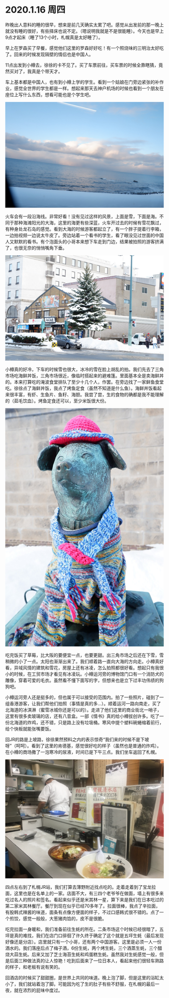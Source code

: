 # 2020.1.16 周四

昨晚出人意料的睡的很早，想来是前几天确实太累了吧。感觉从出发前的那一晚上就没有睡的很好，有些择床也说不定。（嗯说明我就是不是很能睡）。今天也是早上9点才起床（睡了13个小时，札幌真是太好睡了）。

早上在罗森买了早餐，感觉他们这里的罗森好好吃！有一个照烧味的三明治太好吃了。回来的时候发现隔壁的情侣也是中国人。

11点出发到小樽去，徐徐的卡不见了。买了车票前往，买车票的时候全靠瞎猜，竟然买对了，我真是个带天才。

车上基本都是中国人，也有到小樽上学的学生。看到一个姑娘在门旁边紧张的补作业，感觉全世界的学生都是一样。想起来那天去神户机场的时候也看到一个朋友在座位上写什么东西，想看可能也是个学生吧。

![](../../../.gitbook/assets/img_0851.jpeg)

火车会有一段沿海线。非常好看！没有见过这样的风景，上面是雪，下面是海。不同于那种海滩阳光的大海，这里的海更有些深蓝，火车开过去的时候有雪花飘过，有种身处龙石岛的感觉。看到大海的时候游客都起立了，有一个胖子提着行李箱，一边拍视频一边说太牛皮了。旁边站着一个看书的学生，看了眼没见过世面的中国人又默默的看书。有个泡面头的小哥本来想下车走到门边，结果被拍照的游客挤满了，也很无奈的悄悄嘴角下垂。

![](../../../.gitbook/assets/img_0838.jpeg)

小樽真的好冷，下车的时候雪也很大，冰冷的雪在脸上胡乱的拍。我们先去了三角市场吃海鲜丼饭，三角市场很近，像临时搭起来的避难篷。里面基本全是卖海鲜丼的。本来打算吃的淹波食堂排队了至少十几个人，作罢。在旁边找了一家鲜鱼食堂吃。徐徐点了海鲜丼饭，我点了烤鱼定食（虽然不知道是什么鱼）。海鲜丼饭看起来很丰富，有虾、生鱼片、鱼籽、海胆。我尝了尝，生的食物的确都是我不能理解的（茹毛饮血）。烤鱼定食还可以，至少米饭很大份。

![](../../../.gitbook/assets/img_0824.jpeg)

吃完饭买了草莓，比大阪的要便宜一点，也要更甜。出三角市场之后还在下雪，雪稍微的小了一点。太阳也渐渐出来了。我们顺着路一直向大海的方向走。小樽真好看，异域风情的建筑和雪花，房屋上还有冰凌，怎么拍照都很好看。想起只有我很小的时候，在工贸市场才看见有冰凌玩。小樽运河旁的博物馆门口有一个消防犬的雕像，穿着可爱的毛衣。虽然看不懂下面写的字，但想来也是立下过丰功伟绩的狗狗吧。

小樽运河旁人还是挺多的，但也属于可以接受的范围内。拍了一些照片，碰到了一组香港游客，让我们帮他们拍照（事情是真的多…）。顺着运河一路向南走，买了北海道的冰淇淋（蜜雪冰城你还是可以的）。走进了他们这里的商业街北一哨子，这里有很多卖玻璃的店，还有八音盒。一部《情书》真的给小樽拔创许多。吃了一份北海道的炸鸡，还不错，只是路上没有垃圾桶。寒风中提个塑料碗蜷缩着前行，给个快板就能张嘴要饭。

回JR的路是上坡路，徐徐果然预料之内的表示惊奇“我们来的时候不是下坡呀”（呵呵）。看到了这里的肯德基，感觉很好吃的样子（虽然也是普通的炸鸡）。在小樽的商场撒了一泡寒冷的尿液，时间已是下午三点。我们坐车返回了札幌。

![](../../../.gitbook/assets/img_0857.jpeg)

四点左右到了札幌JR站，我们打算去薄野附近找点吃的。走着走着到了宝龙拉面，这里也是在名单上的一家。店面不大，有三四个老爷爷在做面，墙上有很多来吃过名人的照片和签名。看起来似乎还是米其林一星，算下来是我们在日本吃过的第二家米其林餐厅。餐厅到现在似乎已经70多年了。拉面很棒，我点了辛拉面，有股韩式辣酱的味道，面条有点像方便面的样子，不过口感韩式很不错的。点了一个煎饺，感觉一般般，大葱猪肉馅的，皮不是很脆。

吃完拉面一身暖和，我们准备前往生蚝的所在。二条市场这个时候已经很暗了，五坪是真的难找，我们在店门口徘徊了许久终于确定了这个就是五坪生蚝（最后发现好像还是分店）。店里就只有一个小哥，还有两个中国游客。这里是必须一人一份酒水的。我们落座后点了梅子酒，6份生蚝，两个烤生蚝，三个酒蒸生蚝，三个醋烧大蒜生蚝。后来又加了芝士海苔生蚝和鸡蛋糕生蚝。虽然我对生蚝感觉一般，但是后面三种做法真的让人惊艳！吃到后面来了一位日本人，看起来他们很轻车熟路的样子，和老板有说有笑的。

回酒店的时候买了甜甜圈，是世界上共同的味道。晚上泡了脚，但是这里的浴缸太小了，我们就站着泡了脚。可能因为吃了生的肚子有些不舒服，在札幌的最后一夜，就在浓烈的屁味中度过。

